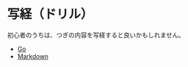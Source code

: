 # 写経（ドリル）

初心者のうちは、つぎの内容を写経すると良いかもしれません。


- [Go](./sutra-copying/golang)
- [Markdown](./sutra-copying/markdown)

